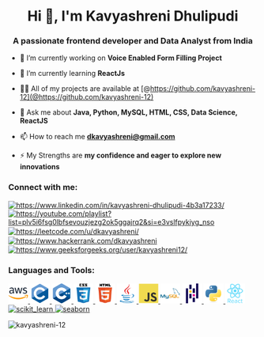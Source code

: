 
<h1 align="center">Hi 👋, I'm Kavyashreni Dhulipudi</h1>
<h3 align="center">A passionate frontend developer and Data Analyst from India</h3>


- 🔭 I’m currently working on **Voice Enabled Form Filling Project**

- 🌱 I’m currently learning **ReactJs**

- 👨‍💻 All of my projects are available at [@https://github.com/kavyashreni-12](@https://github.com/kavyashreni-12)

- 💬 Ask me about **Java, Python, MySQL, HTML, CSS, Data Science, ReactJS**

- 📫 How to reach me **dkavyashreni@gmail.com**

- ⚡ My Strengths are **my confidence and eager to explore new innovations**

<h3 align="left">Connect with me:</h3>
<p align="left">
<a href="https://linkedin.com/in/https://www.linkedin.com/in/kavyashreni-dhulipudi-4b3a17233/" target="blank"><img align="center" src="https://raw.githubusercontent.com/rahuldkjain/github-profile-readme-generator/master/src/images/icons/Social/linked-in-alt.svg" alt="https://www.linkedin.com/in/kavyashreni-dhulipudi-4b3a17233/" height="30" width="40" /></a>
<a href="https://www.youtube.com/c/https://youtube.com/playlist?list=plv5i6fsg0lbfsevouzjezg2ok5ggajrq2&si=e3vslfpykiyg_nso" target="blank"><img align="center" src="https://raw.githubusercontent.com/rahuldkjain/github-profile-readme-generator/master/src/images/icons/Social/youtube.svg" alt="https://youtube.com/playlist?list=plv5i6fsg0lbfsevouzjezg2ok5ggajrq2&si=e3vslfpykiyg_nso" height="30" width="40" /></a>
<a href="https://www.leetcode.com/https://leetcode.com/u/dkavyashreni/" target="blank"><img align="center" src="https://raw.githubusercontent.com/rahuldkjain/github-profile-readme-generator/master/src/images/icons/Social/leet-code.svg" alt="https://leetcode.com/u/dkavyashreni/" height="30" width="40" /></a>
<a href="https://www.hackerearth.com/https://www.hackerrank.com/dkavyashreni" target="blank"><img align="center" src="https://raw.githubusercontent.com/rahuldkjain/github-profile-readme-generator/master/src/images/icons/Social/hackerearth.svg" alt="https://www.hackerrank.com/dkavyashreni" height="30" width="40" /></a>
<a href="https://auth.geeksforgeeks.org/user/https://www.geeksforgeeks.org/user/kavyashreni12/" target="blank"><img align="center" src="https://raw.githubusercontent.com/rahuldkjain/github-profile-readme-generator/master/src/images/icons/Social/geeks-for-geeks.svg" alt="https://www.geeksforgeeks.org/user/kavyashreni12/" height="30" width="40" /></a>
</p>

<h3 align="left">Languages and Tools:</h3>
<p align="left"> <a href="https://aws.amazon.com" target="_blank" rel="noreferrer"> <img src="https://raw.githubusercontent.com/devicons/devicon/master/icons/amazonwebservices/amazonwebservices-original-wordmark.svg" alt="aws" width="40" height="40"/> </a> <a href="https://www.cprogramming.com/" target="_blank" rel="noreferrer"> <img src="https://raw.githubusercontent.com/devicons/devicon/master/icons/c/c-original.svg" alt="c" width="40" height="40"/> </a> <a href="https://www.w3schools.com/cpp/" target="_blank" rel="noreferrer"> <img src="https://raw.githubusercontent.com/devicons/devicon/master/icons/cplusplus/cplusplus-original.svg" alt="cplusplus" width="40" height="40"/> </a> <a href="https://www.w3schools.com/css/" target="_blank" rel="noreferrer"> <img src="https://raw.githubusercontent.com/devicons/devicon/master/icons/css3/css3-original-wordmark.svg" alt="css3" width="40" height="40"/> </a> <a href="https://www.w3.org/html/" target="_blank" rel="noreferrer"> <img src="https://raw.githubusercontent.com/devicons/devicon/master/icons/html5/html5-original-wordmark.svg" alt="html5" width="40" height="40"/> </a> <a href="https://www.java.com" target="_blank" rel="noreferrer"> <img src="https://raw.githubusercontent.com/devicons/devicon/master/icons/java/java-original.svg" alt="java" width="40" height="40"/> </a> <a href="https://developer.mozilla.org/en-US/docs/Web/JavaScript" target="_blank" rel="noreferrer"> <img src="https://raw.githubusercontent.com/devicons/devicon/master/icons/javascript/javascript-original.svg" alt="javascript" width="40" height="40"/> </a> <a href="https://www.mysql.com/" target="_blank" rel="noreferrer"> <img src="https://raw.githubusercontent.com/devicons/devicon/master/icons/mysql/mysql-original-wordmark.svg" alt="mysql" width="40" height="40"/> </a> <a href="https://pandas.pydata.org/" target="_blank" rel="noreferrer"> <img src="https://raw.githubusercontent.com/devicons/devicon/2ae2a900d2f041da66e950e4d48052658d850630/icons/pandas/pandas-original.svg" alt="pandas" width="40" height="40"/> </a> <a href="https://www.python.org" target="_blank" rel="noreferrer"> <img src="https://raw.githubusercontent.com/devicons/devicon/master/icons/python/python-original.svg" alt="python" width="40" height="40"/> </a> <a href="https://reactjs.org/" target="_blank" rel="noreferrer"> <img src="https://raw.githubusercontent.com/devicons/devicon/master/icons/react/react-original-wordmark.svg" alt="react" width="40" height="40"/> </a> <a href="https://scikit-learn.org/" target="_blank" rel="noreferrer"> <img src="https://upload.wikimedia.org/wikipedia/commons/0/05/Scikit_learn_logo_small.svg" alt="scikit_learn" width="40" height="40"/> </a> <a href="https://seaborn.pydata.org/" target="_blank" rel="noreferrer"> <img src="https://seaborn.pydata.org/_images/logo-mark-lightbg.svg" alt="seaborn" width="40" height="40"/> </a> </p>

<p><img align="center" src="https://github-readme-stats.vercel.app/api/top-langs?username=kavyashreni-12&show_icons=true&locale=en&layout=compact" alt="kavyashreni-12" /></p>
